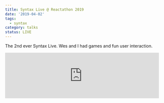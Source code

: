 ```yaml
---
title: Syntax Live @ Reactathon 2019
date: '2019-04-02'
tags:
  - syntax
category: talks
status: LIVE
---
```


The 2nd ever Syntax Live. Wes and I had games and fun user interaction.

<!-- excerpt -->

<iframe width="100%" class="youtube"  src="https://www.youtube.com/embed/keynw6xAsqo?si=vcyRyMVD_FWE1OAs" title="YouTube video player" frameborder="0" allow="accelerometer; autoplay; clipboard-write; encrypted-media; gyroscope; picture-in-picture; web-share" referrerpolicy="strict-origin-when-cross-origin" allowfullscreen></iframe>